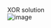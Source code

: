 XOR solution  
![image](https://github.com/Falconly/Neuron-Network/assets/130743958/da39ec06-fa26-4da5-985a-7a6165486c99)

